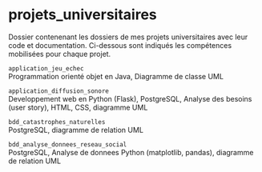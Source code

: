 # projets_universitaires
Dossier contenenant les dossiers de mes projets universitaires avec leur code et documentation.
Ci-dessous sont indiqués les compétences mobilisées pour chaque projet.

`application_jeu_echec`\
Programmation orienté objet en Java, Diagramme de classe UML

`application_diffusion_sonore`\
Developpement web en Python (Flask), PostgreSQL, Analyse des besoins (user story), HTML, CSS, diagramme UML

`bdd_catastrophes_naturelles`\
PostgreSQL, diagramme de relation UML

`bdd_analyse_donnees_reseau_social`\
PostgreSQL, Analyse de donnees Python (matplotlib, pandas), diagramme de relation UML
